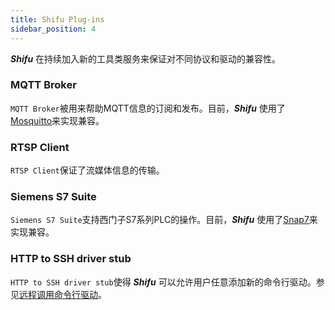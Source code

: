```yaml
---
title: Shifu Plug-ins
sidebar_position: 4
---
```


***Shifu*** 在持续加入新的工具类服务来保证对不同协议和驱动的兼容性。

### MQTT Broker

`MQTT Broker`被用来帮助MQTT信息的订阅和发布。目前，***Shifu*** 使用了[Mosquitto](https://mosquitto.org/)来实现兼容。

### RTSP Client

`RTSP Client`保证了流媒体信息的传输。

### Siemens S7 Suite

`Siemens S7 Suite`支持西门子S7系列PLC的操作。目前，***Shifu*** 使用了[Snap7](http://snap7.sourceforge.net/)来实现兼容。

### HTTP to SSH driver stub

`HTTP to SSH driver stub`使得 ***Shifu*** 可以允许用户任意添加新的命令行驱动。参见[远程调用命令行驱动](shifu-advanced-functions/remote-driver-execution.md)。
